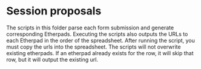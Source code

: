 # Session proposals

The scripts in this folder parse each form submission and generate corresponding Etherpads. Executing the scripts also outputs the URLs to each Etherpad in the order of the spreadsheet. After running the script, you must copy the urls into the spreadsheet. The scripts will not overwrite existing etherpads. If an etherpad already exists for the row, it will skip that row, but it will output the existing url.
